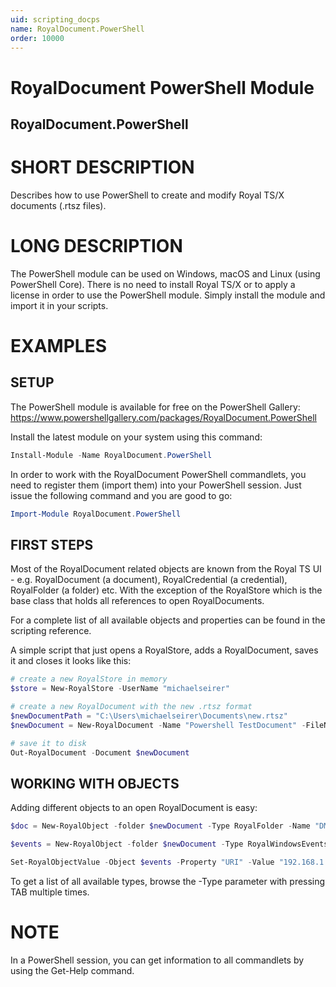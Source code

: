 ```yaml
---
uid: scripting_docps
name: RoyalDocument.PowerShell
order: 10000
---
```


# RoyalDocument PowerShell Module
## RoyalDocument.PowerShell

# SHORT DESCRIPTION
Describes how to use PowerShell to create and modify Royal TS/X documents (.rtsz files).

# LONG DESCRIPTION
The PowerShell module can be used on Windows, macOS and Linux (using PowerShell Core). There is no need to install Royal TS/X or to apply a license in order to use the PowerShell module. Simply install the module and import it in your scripts.

<!-- ## Optional Subtopics
{{ Optional Subtopic Placeholder }} -->

# EXAMPLES

## SETUP
The PowerShell module is available for free on the PowerShell Gallery:
https://www.powershellgallery.com/packages/RoyalDocument.PowerShell

Install the latest module on your system using this command:
```powershell
Install-Module -Name RoyalDocument.PowerShell
```
In order to work with the RoyalDocument PowerShell commandlets, you need to register them (import them) into your PowerShell session. Just issue the following command and you are good to go:
```powershell
Import-Module RoyalDocument.PowerShell
```

## FIRST STEPS
Most of the RoyalDocument related objects are known from the Royal TS UI - e.g. RoyalDocument (a document), RoyalCredential (a credential), RoyalFolder (a folder) etc. With the exception of the RoyalStore which is the base class that holds all references to open RoyalDocuments.

For a complete list of all available objects and properties can be found in the scripting reference.

A simple script that just opens a RoyalStore, adds a RoyalDocument, saves it and closes it looks like this:

```powershell
# create a new RoyalStore in memory
$store = New-RoyalStore -UserName "michaelseirer"

# create a new RoyalDocument with the new .rtsz format
$newDocumentPath = "C:\Users\michaelseirer\Documents\new.rtsz"
$newDocument = New-RoyalDocument -Name "Powershell TestDocument" -FileName $newDocumentPath -Store $store 

# save it to disk
Out-RoyalDocument -Document $newDocument
```

## WORKING WITH OBJECTS
Adding different objects to an open RoyalDocument is easy:

```powershell
$doc = New-RoyalObject -folder $newDocument -Type RoyalFolder -Name "DMZ-NET"

$events = New-RoyalObject -folder $newDocument -Type RoyalWindowsEventsConnection -Name "Windows Events"

Set-RoyalObjectValue -Object $events -Property "URI" -Value "192.168.1.145"
```

To get a list of all available types, browse the -Type parameter with pressing TAB multiple times.

# NOTE
In a PowerShell session, you can get information to all commandlets by using the Get-Help command.


<!-- 

# NOTE
{{ Note Placeholder - Additional information that a user needs to know.}}

# TROUBLESHOOTING NOTE
{{ Troubleshooting Placeholder - Warns users of bugs}}

{{ Explains behavior that is likely to change with fixes }}

# SEE ALSO
{{ See also placeholder }}

{{ You can also list related articles, blogs, and video URLs. }}

# KEYWORDS
{{List alternate names or titles for this topic that readers might use.}}

- {{ Keyword Placeholder }}
- {{ Keyword Placeholder }}
- {{ Keyword Placeholder }}
- {{ Keyword Placeholder }} -->
